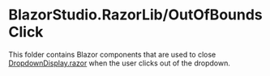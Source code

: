 ﻿# BlazorStudio.RazorLib/OutOfBoundsClick

This folder contains Blazor components that are used to
close [DropdownDisplay.razor](/BlazorStudio.RazorLib/Dropdown/DropdownDisplay.razor) when the user clicks out of the
dropdown.